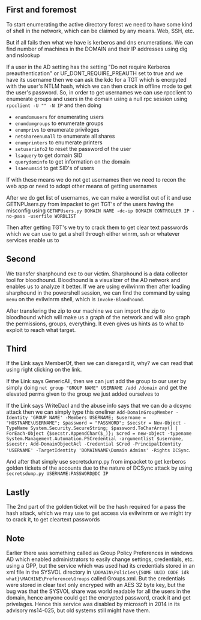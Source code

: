## First and foremost
To start enumerating the active directory forest we need to have some kind of shell in the network, which can be claimed by any means. Web, SSH, etc.

But if all fails then what we have is kerberos and dns enumerations.
We can find number of machines in the DOMAIN and their IP addresses using dig and nslookup

If a user in the AD setting has the setting "Do not require Kerberos preauthentication" or UF_DONT_REQUIRE_PREAUTH set to true and we have its username then we can ask the kdc for a TGT which is encrpyted with the user's NTLM hash, which we can then crack in offline mode to get the user's password.
So, in order to get usernames we can use rpcclient to enumerate groups and users in the domain using a null rpc session using `rpcclient -U "" -N IP` and then doing
* `enumdomusers` for enumerating users 
* `enumdomgroups` to enumerate groups
* `enumprivs` to enumerate privileges
* `netshareenumall` to enumerate all shares
* `enumprinters` to enumerate printers
* `setuserinfo2` to reset the password of the user
* `lsaquery` to get domain SID
* `querydominfo` to get information on the domain
* `lsaenumsid` to get SID's of users

If with these means we do not get usernames then we need to recon the web app or need to adopt other means of getting usernames

After we do get list of usernames, we can make a wordlist out of it and use GETNPUsers.py from impacket to get TGT's of the users having the misconfig using `GETNPUsers.py DOMAIN NAME -dc-ip DOMAIN CONTROLLER IP -no-pass -userfile WORDLIST`

Then after getting TGT's we try to crack them to get clear text passwords which we can use to get a shell through either winrm, ssh or whatever services enable us to

## Second
We transfer sharphound exe to our victim. Sharphound is a data collector tool for bloodhound. Bloodhound is a visualizer of the AD network and enables us to analyze it better.
If we are using evilwinrm then after loading sharphound in the powershell session, we can find the command by using `menu` on the evilwinrm shell, which is `Invoke-Bloodhound`.

After transfering the zip to our machine we can import the zip to bloodhound which will make us a graph of the network and will also graph the permissions, groups, everything. It even gives us hints as to what to exploit to reach what target.

## Third
If the Link says MemberOf, then we can disregard it, why? we can read that using right clicking on the link.

If the Link says GenericAll, then we can just add the group to our user by simply doing `net group "GROUP NAME" USERNAME /add /domain` and get the elevated perms given to the group we just added ourselves to

If the Link says WriteDacl and the abuse info says that we can do a dcsync attack then we can simply type this oneliner `Add-DomainGroupMember -Identity 'GROUP NAME' -Members USERNAME; $username = "HOSTNAME\USERNAME"; $password = "PASSWORD"; $secstr = New-Object -TypeName System.Security.SecureString; $password.ToCharArray() | ForEach-Object {$secstr.AppendChar($_)}; $cred = new-object -typename System.Management.Automation.PSCredential -argumentlist $username, $secstr; Add-DomainObjectAcl -Credential $Cred -PrincipalIdentity 'USERNAME' -TargetIdentity 'DOMAINNAME\Domain Admins' -Rights DCSync`.

And after that simply use secretsdump.py from impacket to get kerberos golden tickets of the accounts due to the nature of DCSync attack by using `secretsdump.py USERNAME:PASSWORD@DC IP`

## Lastly
The 2nd part of the golden ticket will be the hash required for a pass the hash attack, which we may use to get access via evilwinrm or we might try to crack it, to get cleartext passwords

## Note
Earlier there was something called as Group Policy Preferences in windows AD which enabled administrators to easily change settings, credentials, etc. using a GPP, but the service which was used had its credentials stored in an xml file in the SYSVOL directory in `\DOMAIN\Policies\{SOME UUID CODE idk what}\MACHINE\Preference\Groups` called Groups.xml. But the credentials were stored in clear text only encryped with an AES 32 byte key, but the bug was that the SYSVOL share was world readable for all the users in the domain, hence anyone could get the encrypted password, crack it and get privelages. Hence this service was disabled by microsoft in 2014 in its advisory ms14-025, but old systems still might have them.

